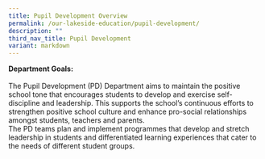 ```yaml
---
title: Pupil Development Overview
permalink: /our-lakeside-education/pupil-development/
description: ""
third_nav_title: Pupil Development
variant: markdown
---
```

<b>Department Goals:</b>
<br><br>
The Pupil Development (PD) Department aims to maintain the positive school tone that encourages students to develop and exercise self-discipline and leadership. This supports the school’s continuous efforts to strengthen positive school culture and enhance pro-social relationships amongst students, teachers and parents.<br>
The PD teams plan and implement programmes that develop and stretch leadership in students and differentiated learning experiences that cater to the needs of different student groups.
